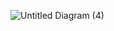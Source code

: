 ![Untitled Diagram (4)](https://user-images.githubusercontent.com/74711750/119568121-6e276700-bdad-11eb-83f3-5aabcb8c622f.png)
